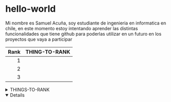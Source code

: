 # hello-world

Mi nombre es Samuel Acuña, soy estudiante de ingenieria en informatica en chile,
en este momento estoy intentando aprender las distintas funcionalidades que tiene github
para poderlas utilizar en un futuro en los proyectos que vaya a participar

| Rank | THING-TO-RANK |
|-----:|---------------|
|     1|               |
|     2|               |
|     3|               |


<details>
<summary>THINGS-TO-RANK</summary>

YOUR TABLE

</details>

<details open>
